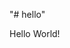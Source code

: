 "# hello" 
<!DOCTYPE html>
<html>
    <head>
        <title> Hello </title>
    </head>
    <body>
        Hello World!
    </body>
</html>
